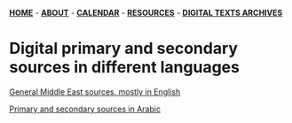 [**HOME**](/index.md) - [**ABOUT**](/about.md) - [**CALENDAR**](/calendar.md) - [**RESOURCES**](/resources.md) - [**DIGITAL TEXTS ARCHIVES**](/repositories.md)

# Digital primary and secondary sources in different languages

[General Middle East sources, mostly in English](/contents/digital_sources/general-mideast-sources.html)

[Primary and secondary sources in Arabic](/contents/digital_sources/sources_ar.html)
